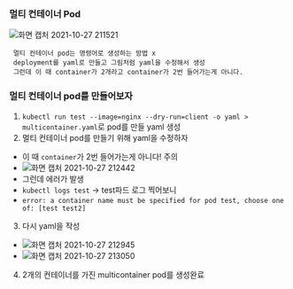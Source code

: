### 멀티 컨테이너 Pod
![화면 캡처 2021-10-27 211521](https://user-images.githubusercontent.com/62214428/139063580-1455f7bc-3fb1-46cb-87c2-32d08f929dc5.png)
```
 멀티 컨테이너 pod는 명령어로 생성하는 방법 x
 deployment를 yaml로 만들고 그림처럼 yaml을 수정해서 생성
 그런데 이 때 container가 2개라고 container가 2번 들어가는게 아니다.
```

### 멀티 컨테이너 pod를 만들어보자
1. `kubectl run test --image=nginx --dry-run=client -o yaml > multicontainer.yaml`로 pod를 만들 yaml 생성
2. 멀티 컨테이너 pod를 만들기 위해 yaml을 수정하자
  - 이 때 `container`가 2번 들어가는게 아니다! 주의
  - ![화면 캡처 2021-10-27 212442](https://user-images.githubusercontent.com/62214428/139064858-24cb54c5-1cf5-4b16-ab70-e5bd5bad8518.png)
  - 그런데 에러가 발생
  - `kubectl logs test` -> test파드 로그 찍어보니
  - `error: a container name must be specified for pod test, choose one of: [test test2]`
3. 다시 yaml을 작성
  - ![화면 캡처 2021-10-27 212945](https://user-images.githubusercontent.com/62214428/139065674-89485acf-6b7c-467f-9dba-1040bce8aa7d.png)
  - ![화면 캡처 2021-10-27 213050](https://user-images.githubusercontent.com/62214428/139065843-7a2de581-e054-493a-9bbc-2bdaae4cab3a.png)
4. 2개의 컨테이너를 가진 multicontainer pod를 생성완료
